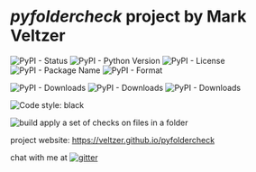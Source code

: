 
# *pyfoldercheck* project by Mark Veltzer

![PyPI - Status](https://img.shields.io/pypi/status/pyfoldercheck)
![PyPI - Python Version](https://img.shields.io/pypi/pyversions/pyfoldercheck)
![PyPI - License](https://img.shields.io/pypi/l/pyfoldercheck)
![PyPI - Package Name](https://img.shields.io/pypi/v/pyfoldercheck)
![PyPI - Format](https://img.shields.io/pypi/format/pyfoldercheck)

![PyPI - Downloads](https://img.shields.io/pypi/dd/pyfoldercheck)
![PyPI - Downloads](https://img.shields.io/pypi/dw/pyfoldercheck)
![PyPI - Downloads](https://img.shields.io/pypi/dm/pyfoldercheck)

![Code style: black](https://img.shields.io/badge/code%20style-black-000000.svg)

![build](https://github.com/veltzer/pyfoldercheck/workflows/build/badge.svg)
apply a set of checks on files in a folder

project website: https://veltzer.github.io/pyfoldercheck

chat with me at [![gitter](https://badges.gitter.im/Join%20Chat.svg)](https://gitter.im/veltzer/mark.veltzer)


